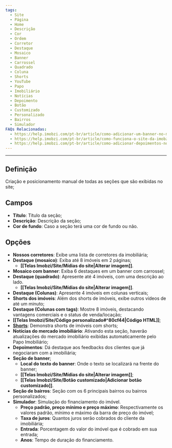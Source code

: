 ```yaml
---
tags:
  - Site
  - Página
  - Home
  - Descrição
  - Cor
  - Ordem
  - Corretor
  - Destaque
  - Mosaico
  - Banner
  - Carrossel
  - Quadrado
  - Coluna
  - Shorts
  - YouTube
  - Papo
  - Imobiliário
  - Notícias
  - Depoimento
  - Botão
  - Customizado
  - Personalizado
  - Bairros
  - Simulador
FAQs Relacionadas:
  - https://help.imobzi.com/pt-br/article/como-adicionar-um-banner-no-meu-site-1pfrdmu/
  - https://help.imobzi.com/pt-br/article/como-funciona-o-site-da-imobzi-j55id3/#3-secoes
  - https://help.imobzi.com/pt-br/article/como-adicionar-depoimentos-no-site-16i3a9j/
---
```

---
## Definição

Criação e posicionamento manual de todas as seções que são exibidas no site;
## Campos

- **Título**: Título da seção;
- **Descrição**: Descrição da seção;
- **Cor de fundo**: Caso a seção terá uma cor de fundo ou não.

## Opções

- **Nossos corretores**: Exibe uma lista de corretores da imobiliária;
- **Destaque (mosaico)**: Exiba até 8 imóveis em 2 páginas;
	- **[[Telas Imobzi/Site/Mídias do site|Alterar imagem]]**.
- **Mosaico com banner**: Exiba 6 destaques em um banner com carrossel;
- **Destaque (quadrado)**: Apresente até 4 imóveis, com uma descrição ao lado.
	- **[[Telas Imobzi/Site/Mídias do site|Alterar imagem]]**.
- **Destaque (Colunas)**: Apresente 4 imóveis em colunas verticais;
- **Shorts dos imóveis**: Além dos shorts de imóveis, exibe outros vídeos de até um minuto;
- **Destaque (Colunas com tags)**: Mostre 8 imóveis, destacando vantagens comerciais e o status de venda/locação;
- **[[Telas Imobzi/Site/Código personalizado#^80cf44|Código HTML]]**;
- **[Shorts](https://help.imobzi.com/pt-br/article/como-adicionar-shorts-do-youtube-no-meu-site-y9umte/)**: Demonstra shorts de imóveis com shorts;
- **Notícias do mercado imobiliário**: Ativando esta seção, haverão atualizações do mercado imobiliário exibidas automaticamente pelo Papo Imobiliário;
- **Depoimentos**: Dá destaque aos feedbacks dos clientes que já negociaram com a imobiliária;
- **Seção de banner**;
	- **Local do texto do banner**: Onde o texto se localizará na frente do banner;
	- **[[Telas Imobzi/Site/Mídias do site|Alterar imagem]]**;
	- **[[Telas Imobzi/Site/Botão customizado|Adicionar botão customizado]]**.
- **Seção de bairros**: Seção com os 6 principais bairros ou bairros personalizados;
- **Simulador**: Simulação do financiamento do imóvel.
	- **Preço padrão, preço mínimo e preço máximo**: Respectivamente os valores padrão, mínimo e máximo da barra de preço do imóvel;
	- **Taxa de juros**: Quantos juros serão cobrados do cliente da imobiliária;
	- **Entrada**: Porcentagem do valor do imóvel que é cobrado em sua entrada;
	- **Anos**: Tempo de duração do financiamento.